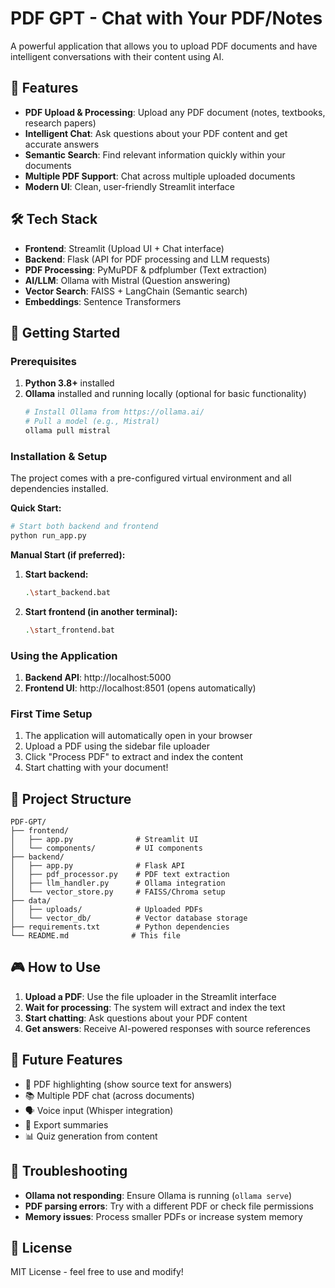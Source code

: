 # PDF GPT - Chat with Your PDF/Notes

A powerful application that allows you to upload PDF documents and have intelligent conversations with their content using AI.

## 🎯 Features

- **PDF Upload & Processing**: Upload any PDF document (notes, textbooks, research papers)
- **Intelligent Chat**: Ask questions about your PDF content and get accurate answers
- **Semantic Search**: Find relevant information quickly within your documents
- **Multiple PDF Support**: Chat across multiple uploaded documents
- **Modern UI**: Clean, user-friendly Streamlit interface

## 🛠️ Tech Stack

- **Frontend**: Streamlit (Upload UI + Chat interface)
- **Backend**: Flask (API for PDF processing and LLM requests)
- **PDF Processing**: PyMuPDF & pdfplumber (Text extraction)
- **AI/LLM**: Ollama with Mistral (Question answering)
- **Vector Search**: FAISS + LangChain (Semantic search)
- **Embeddings**: Sentence Transformers

## 🚀 Getting Started

### Prerequisites

1. **Python 3.8+** installed
2. **Ollama** installed and running locally (optional for basic functionality)
   ```bash
   # Install Ollama from https://ollama.ai/
   # Pull a model (e.g., Mistral)
   ollama pull mistral
   ```

### Installation & Setup

The project comes with a pre-configured virtual environment and all dependencies installed.

**Quick Start:**
```bash
# Start both backend and frontend
python run_app.py
```

**Manual Start (if preferred):**
1. **Start backend:**
   ```bash
   .\start_backend.bat
   ```

2. **Start frontend (in another terminal):**
   ```bash
   .\start_frontend.bat
   ```

### Using the Application

1. **Backend API**: http://localhost:5000
2. **Frontend UI**: http://localhost:8501 (opens automatically)

### First Time Setup

1. The application will automatically open in your browser
2. Upload a PDF using the sidebar file uploader
3. Click "Process PDF" to extract and index the content
4. Start chatting with your document!

## 📁 Project Structure

```
PDF-GPT/
├── frontend/
│   ├── app.py              # Streamlit UI
│   └── components/         # UI components
├── backend/
│   ├── app.py              # Flask API
│   ├── pdf_processor.py    # PDF text extraction
│   ├── llm_handler.py      # Ollama integration
│   └── vector_store.py     # FAISS/Chroma setup
├── data/
│   ├── uploads/            # Uploaded PDFs
│   └── vector_db/          # Vector database storage
├── requirements.txt        # Python dependencies
└── README.md              # This file
```

## 🎮 How to Use

1. **Upload a PDF**: Use the file uploader in the Streamlit interface
2. **Wait for processing**: The system will extract and index the text
3. **Start chatting**: Ask questions about your PDF content
4. **Get answers**: Receive AI-powered responses with source references

## 🎁 Future Features

- 📎 PDF highlighting (show source text for answers)
- 📚 Multiple PDF chat (across documents)
- 🗣️ Voice input (Whisper integration)
- 📄 Export summaries
- 📊 Quiz generation from content

## 🐛 Troubleshooting

- **Ollama not responding**: Ensure Ollama is running (`ollama serve`)
- **PDF parsing errors**: Try with a different PDF or check file permissions
- **Memory issues**: Process smaller PDFs or increase system memory

## 📄 License

MIT License - feel free to use and modify!
